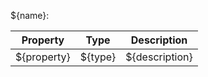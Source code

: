 ${name}:

| Property | Type | Description |
|----------|------|-------------|
| ${property} | ${type} | ${description} | 
